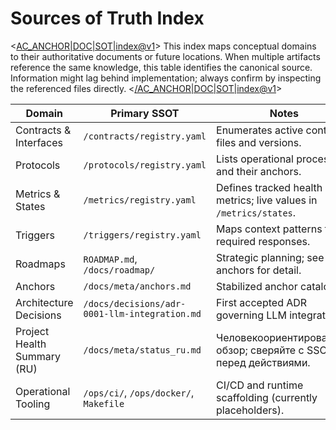 # Sources of Truth Index

<<AC_ANCHOR|DOC|SOT|index@v1>>
This index maps conceptual domains to their authoritative documents or future
locations. When multiple artifacts reference the same knowledge, this table
identifies the canonical source. Information might lag behind implementation;
always confirm by inspecting the referenced files directly.
<</AC_ANCHOR|DOC|SOT|index@v1>>

| Domain | Primary SSOT | Notes |
| --- | --- | --- |
| Contracts & Interfaces | `/contracts/registry.yaml` | Enumerates active contract files and versions. |
| Protocols | `/protocols/registry.yaml` | Lists operational processes and their anchors. |
| Metrics & States | `/metrics/registry.yaml` | Defines tracked health metrics; live values in `/metrics/states`. |
| Triggers | `/triggers/registry.yaml` | Maps context patterns to required responses. |
| Roadmaps | `ROADMAP.md`, `/docs/roadmap/` | Strategic planning; see anchors for detail. |
| Anchors | `/docs/meta/anchors.md` | Stabilized anchor catalog. |
| Architecture Decisions | `/docs/decisions/adr-0001-llm-integration.md` | First accepted ADR governing LLM integration. |
| Project Health Summary (RU) | `/docs/meta/status_ru.md` | Человекоориентированный обзор; сверяйте с SSOT перед действиями. |
| Operational Tooling | `/ops/ci/`, `/ops/docker/`, `Makefile` | CI/CD and runtime scaffolding (currently placeholders). |
